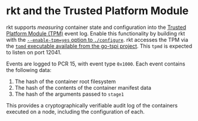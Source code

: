 # rkt and the Trusted Platform Module

rkt supports *measuring* container state and configuration into the [Trusted Platform Module (TPM)][wiki-tpm] event log. Enable this functionality by building rkt with the [`--enable-tpm=yes` option to `./configure`][build-configure-tpm]. rkt accesses the TPM via the [`tpmd` executable available from the go-tspi project][go-tspi]. This `tpmd` is expected to listen on port 12041.

Events are logged to PCR 15, with event type `0x1000`. Each event contains the following data:

1. The hash of the container root filesystem
2. The hash of the contents of the container manifest data
3. The hash of the arguments passed to `stage1`

This provides a cryptographically verifiable audit log of the containers executed on a node, including the configuration of each.


[build-configure-tpm]: ../build-configure.md#security
[go-tspi]: https://github.com/coreos/go-tspi
[wiki-tpm]: https://en.wikipedia.org/wiki/Trusted_Platform_Module
